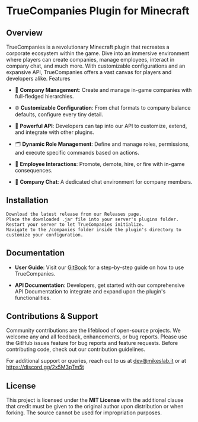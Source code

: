 # TrueCompanies Plugin for Minecraft
## Overview

TrueCompanies is a revolutionary Minecraft plugin that recreates a corporate ecosystem within the game. Dive into an immersive environment where players can create companies, manage employees, interact in company chat, and much more. With customizable configurations and an expansive API, TrueCompanies offers a vast canvas for players and developers alike.
Features

  -  🏢 **Company Management**: Create and manage in-game companies with full-fledged hierarchies.

  -  🌐 **Customizable Configuration**: From chat formats to company balance defaults, configure every tiny detail.

  - 🔧 **Powerful API**: Developers can tap into our API to customize, extend, and integrate with other plugins.

  - 🗂 **Dynamic Role Management**: Define and manage roles, permissions, and execute specific commands based on actions.

  - 💼 **Employee Interactions**: Promote, demote, hire, or fire with in-game consequences.

  - 📢 **Company Chat**: A dedicated chat environment for company members.

## Installation

    Download the latest release from our Releases page.
    Place the downloaded .jar file into your server's plugins folder.
    Restart your server to let TrueCompanies initialize.
    Navigate to the /companies folder inside the plugin's directory to customize your configuration.

## Documentation

- **User Guide**: Visit our [GitBook](https://truecompanies.mikeslab.it) for a step-by-step guide on how to use TrueCompanies.

- **API Documentation**: Developers, get started with our comprehensive API Documentation to integrate and expand upon the plugin's functionalities.

## Contributions & Support

Community contributions are the lifeblood of open-source projects. We welcome any and all feedback, enhancements, or bug reports. Please use the GitHub issues feature for bug reports and feature requests. Before contributing code, check out our contribution guidelines.

For additional support or queries, reach out to us at dev@mikeslab.it or at https://discord.gg/2x5M3pTm5t

## License

This project is licensed under the **MIT License** with the additional clause that credit must be given to the original author upon distribution or when forking. The source cannot be used for impropriation purposes.
